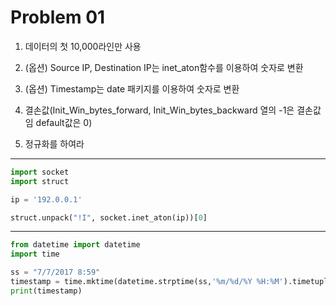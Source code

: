 # Problem 01

1. 데이터의 첫 10,000라인만 사용
2. (옵션) Source IP, Destination IP는 inet_aton함수를 이용하여 숫자로 변환
3. (옵션) Timestamp는 date 패키지를 이용하여 숫자로 변환
4. 결손값(Init_Win_bytes_forward, Init_Win_bytes_backward 열의 -1은 결손값 임 default값은 0)

5. 정규화를 하여라



---

```python
import socket
import struct

ip = '192.0.0.1'

struct.unpack("!I", socket.inet_aton(ip))[0]
```

---

```python
from datetime import datetime
import time

ss = "7/7/2017 8:59"
timestamp = time.mktime(datetime.strptime(ss,'%m/%d/%Y %H:%M').timetuple())
print(timestamp)
```

